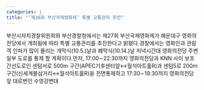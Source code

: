 ```yaml
---
categories: j
title: "‘제26회 부산국제영화제’ 특별 교통관리 추진"
---
```

부산시자치경찰위원회와 부산경찰청에서는 제27회 부산국제영화제가 해운대구 영화의전당에서 개최됨에 따라 특별 교통관리를 추진한다고 밝혔다.경찰에서는 영화인과 관람객 인파가 많이 몰리는 개막식(10.5.)날과 폐막식(10.14.)날 저녁시간대 영화의전당 주변 일부 도로를 통제 할 계획이다.먼저, 17:00∼22:30까지 영화의전당과 KNN 사이 보조간선도로인 센텀서로 500m 구간(APEC기후센터앞↔월석아트홀R)과 센텀5로 200m 구간(신세계몰삼거리↔월석아트홀R)을 전면통제하고 17:30∼19:30까지 영화의전당 앞 대로변인 수영강변대